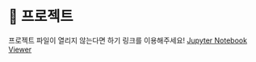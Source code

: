 # 🔗 프로젝트
프로젝트 파일이 열리지 않는다면 하기 링크를 이용해주세요!
[Jupyter Notebook Viewer](https://nbviewer.org/github/yeonkkk/AIFFEL-Project/blob/main/Exploration18/project/%5BE-18%5DOCR%28new%29.ipynb)
